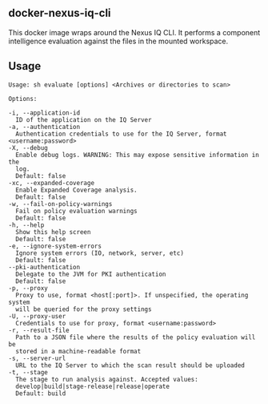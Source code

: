 <!--

    Sonatype Nexus (TM) Open Source Version
    Copyright (c) 2018-present Sonatype, Inc.
    All rights reserved. Includes the third-party code listed at http://links.sonatype.com/products/nexus/oss/attributions.

    This program and the accompanying materials are made available under the terms of the Eclipse Public License Version 1.0,
    which accompanies this distribution and is available at http://www.eclipse.org/legal/epl-v10.html.

    Sonatype Nexus (TM) Professional Version is available from Sonatype, Inc. "Sonatype" and "Sonatype Nexus" are trademarks
    of Sonatype, Inc. Apache Maven is a trademark of the Apache Software Foundation. M2eclipse is a trademark of the
    Eclipse Foundation. All other trademarks are the property of their respective owners.

-->
## docker-nexus-iq-cli

This docker image wraps around the Nexus IQ CLI. It performs a component intelligence evaluation against the files in the mounted workspace.

## Usage
    Usage: sh evaluate [options] <Archives or directories to scan>

    Options:
    
    -i, --application-id
      ID of the application on the IQ Server
    -a, --authentication
      Authentication credentials to use for the IQ Server, format <username:password>
    -X, --debug
      Enable debug logs. WARNING: This may expose sensitive information in the
      log.
      Default: false
    -xc, --expanded-coverage
      Enable Expanded Coverage analysis.
      Default: false
    -w, --fail-on-policy-warnings
      Fail on policy evaluation warnings
      Default: false
    -h, --help
      Show this help screen
      Default: false
    -e, --ignore-system-errors
      Ignore system errors (IO, network, server, etc)
      Default: false
    --pki-authentication
      Delegate to the JVM for PKI authentication
      Default: false
    -p, --proxy
      Proxy to use, format <host[:port]>. If unspecified, the operating system
      will be queried for the proxy settings
    -U, --proxy-user
      Credentials to use for proxy, format <username:password>
    -r, --result-file
      Path to a JSON file where the results of the policy evaluation will be
      stored in a machine-readable format
    -s, --server-url
      URL to the IQ Server to which the scan result should be uploaded
    -t, --stage
      The stage to run analysis against. Accepted values:
      develop|build|stage-release|release|operate
      Default: build
